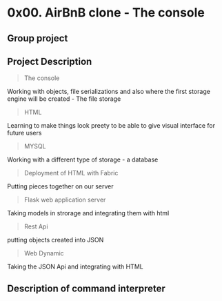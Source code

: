 # 0x00. AirBnB clone - The console

## Group project

## Project Description

> The console

Working with objects, file serializations and also where the first storage engine will be created - The file storage

> HTML

Learning to make things look preety to be able to give visual interface for future users

> MYSQL

Working with a different type of storage - a database

> Deployment of HTML with Fabric

Putting pieces together on our server

> Flask web application server

Taking models in strorage and integrating them with html

> Rest Api

putting objects created into JSON

> Web Dynamic

Taking the JSON Api and integrating with HTML

## Description of command interpreter
